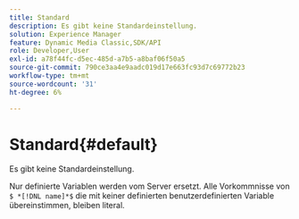 ```yaml
---
title: Standard
description: Es gibt keine Standardeinstellung.
solution: Experience Manager
feature: Dynamic Media Classic,SDK/API
role: Developer,User
exl-id: a78f44fc-d5ec-485d-a7b5-a8baf06f50a5
source-git-commit: 790ce3aa4e9aadc019d17e663fc93d7c69772b23
workflow-type: tm+mt
source-wordcount: '31'
ht-degree: 6%

---
```


# Standard{#default}

Es gibt keine Standardeinstellung.

Nur definierte Variablen werden vom Server ersetzt. Alle Vorkommnisse von `$ *[!DNL name]*$` die mit keiner definierten benutzerdefinierten Variable übereinstimmen, bleiben literal.
